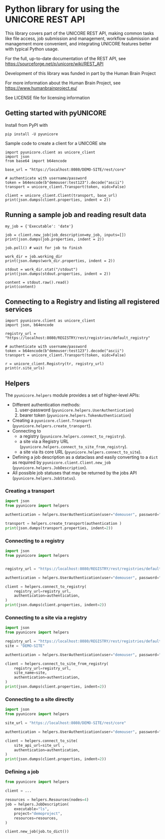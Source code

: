# Python library for using the UNICORE REST API

This library covers part of the UNICORE REST API, making common tasks
like file access, job submission and management, workflow submission
and management more convenient, and integrating UNICORE features better
with typical Python usage.

For the full, up-to-date documentation of the REST API,
see https://sourceforge.net/p/unicore/wiki/REST_API

Development of this library was funded in part by the Human Brain Project

For more information about the Human Brain Project, see https://www.humanbrainproject.eu/

See LICENSE file for licensing information

## Getting started with pyUNICORE

Install from PyPI with

    pip install -U pyunicore

Sample code to create a client for a UNICORE site

    import pyunicore.client as unicore_client
    import json
    from base64 import b64encode
   
    base_url = "https://localhost:8080/DEMO-SITE/rest/core"

    # authenticate with username/password
    token = b64encode(b"demouser:test123").decode("ascii")
    transport = unicore_client.Transport(token, oidc=False)
    
    client = unicore_client.Client(transport, base_url)
    print(json.dumps(client.properties, indent = 2))

## Running a sample job and reading result data

    my_job = {'Executable': 'date'}
    
    job = client.new_job(job_description=my_job, inputs=[])
    print(json.dumps(job.properties, indent = 2))
    
    job.poll() # wait for job to finish
 
    work_dir = job.working_dir
    print(json.dumps(work_dir.properties, indent = 2))
    
    stdout = work_dir.stat("/stdout")
    print(json.dumps(stdout.properties, indent = 2))
  
    content = stdout.raw().read()
    print(content)

## Connecting to a Registry and listing all registered services

    import pyunicore.client as unicore_client
    import json, b64encode

    registry_url = "https://localhost:8080/REGISTRY/rest/registries/default_registry"

    # authenticate with username/password
    token = b64encode(b"demouser:test123").decode("ascii")
    transport = unicore_client.Transport(token, oidc=False)

    r = unicore_client.Registry(tr, registry_url)
    print(r.site_urls)

## Helpers

The `pyunicore.helpers` module provides a set of higher-level APIs:

- Different authentication methods:
  1. user-password (`pyunicore.helpers.UserAuthentication`)
  2. bearer token (`pyunicore.helpers.TokenAuthentication`)
- Creating a `pyunicore.client.Transport` (`pyunicore.helpers.create_transport`).
- Connecting to
  - a registry (`pyunicore.helpers.connect_to_registry`).
  - a site via a Registry URL (`pyunicore.helpers.connect_to_site_from_registry`).
  - a site via its core URL (`pyunicore.helpers.connect_to_site`).
- Defining a job description as a dataclass and easily converting to a `dict` as required
  by `pyunicore.client.Client.new_job` (`pyunicore.helpers.JobDescription`).
- All possible job statuses that may be returned by the jobs API (`pyunicore.helpers.JobStatus`).

### Creating a transport

```Python
import json
from pyunicore import helpers

authentication = helpers.UserAuthentication(user="demouser", password="test123")

transport = helpers.create_transport(authentication )
print(json.dumps(transport.properties, indent=2))
```

### Connecting to a registry

```Python
import json
from pyunicore import helpers


registry_url = "https://localhost:8080/REGISTRY/rest/registries/default_registry"

authentication = helpers.UserAuthentication(user="demouser", password="test123")

client = helpers.connect_to_registry(
    registry_url=registry_url,
    authentication=authentication,
)
print(json.dumps(client.properties, indent=2))
```

### Connecting to a site via a registry

```Python
import json
from pyunicore import helpers

registry_url = "https://localhost:8080/REGISTRY/rest/registries/default_registry"
site = "DEMO-SITE"

authentication = helpers.UserAuthentication(user="demouser", password="test123")

client = helpers.connect_to_site_from_registry(
    registry_url=registry_url,
    site_name=site,
    authentication=authentication,
)
print(json.dumps(client.properties, indent=2))
```

### Connecting to a site directly

```Python
import json
from pyunicore import helpers

site_url = "https://localhost:8080/DEMO-SITE/rest/core"

authentication = helpers.UserAuthentication(user="demouser", password="test123")

client = helpers.connect_to_site(
    site_api_url=site_url ,
    authentication=authentication,
)
print(json.dumps(client.properties, indent=2))
```

### Defining a job

```Python
from pyunicore import helpers

client = ...

resources = helpers.Resources(nodes=4)
job = helpers.JobDescription(
    executable="ls",
    project="demoproject",
    resources=resources,
)

client.new_job(job.to_dict())
```
